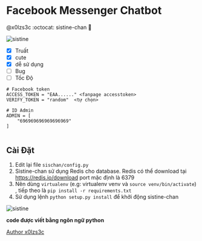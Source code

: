 # Facebook Messenger Chatbot 
@x0lzs3c :octocat: sistine-chan :lollipop:

![sistine](http://cloud-3.steamusercontent.com/ugc/156905452611990191/8D8E2B6B899765DF54EDA97D4EF2AECF8C324A8C/)

- [x] Truất
- [x] cute 
- [x] dễ sử dụng
- [ ] Bug 
- [ ]  Tốc Độ

```
# Facebook token
ACCESS_TOKEN = "EAA......" <fanpage accesstoken>
VERIFY_TOKEN = "random"  <tự chọn>

# ID Admin
ADMIN = [
    "696969696969696969"
]


```
## Cài Đặt

1. Edit lại file ```sischan/config.py```
2. Sistine-chan sử dụng Redis cho database. Redis có thể download tại https://redis.io/download port mặc định là 6379 
3. Nên dùng ```virtualenv``` (e.g: virtualenv venv và ```source venv/bin/activate```) , tiếp theo là  ```pip install -r requirements.txt```
4. Sử dụng lệnh ``` python setup.py install ``` để khởi động sistine-chan


![sistine](https://images4.alphacoders.com/831/thumb-350-831336.png)

__code được viết bằng ngôn ngữ python__


[Author x0lzs3c](https://www.facebook.com/Jizwans)
